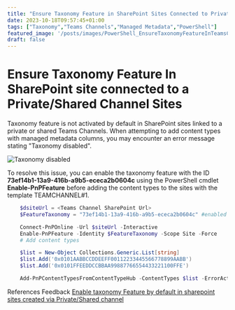 ```yaml
---
title: "Ensure Taxonomy Feature in SharePoint Sites Connected to Private/Shared Teams Channels"
date: 2023-10-18T09:57:45+01:00
tags: ["Taxonomy","Teams Channels","Managed Metadata","PowerShell"]
featured_image: '/posts/images/PowerShell_EnsureTaxonomyFeatureInTeamsChannelSites/TaxonomyDisabled.png'
draft: false
---
```


# Ensure Taxonomy Feature In SharePoint site connected to a Private/Shared Channel Sites

Taxonomy feature is not activated by default in SharePoint sites linked to a private or shared Teams Channels. 
When attempting to add content types with managed metadata columns, you may encounter an error message stating "Taxonomy disabled".

![Taxonomy disabled](../images/PowerShell_EnsureTaxonomyFeatureInTeamsChannelSites/TaxonomyDisabled.png)

To resolve this issue, you can enable the taxonomy feature with the ID **73ef14b1-13a9-416b-a9b5-ececa2b0604c** using the PowerShell cmdlet **Enable-PnPFeature** before adding the content types to the sites with the template TEAMCHANNEL#1.


```powershell
    $dsiteUrl = <Teams Channel SharePoint Url>
    $FeatureTaxonomy = "73ef14b1-13a9-416b-a9b5-ececa2b0604c" #enabled taxonomy

    Connect-PnPOnline -Url $siteUrl -Interactive
    Enable-PnPFeature -Identity $FeatureTaxonomy -Scope Site -Force
    # Add content types

    $list = New-Object Collections.Generic.List[string]
    $list.Add('0x0101AABBCCDDEEFF00112233445566778899AABB')
    $list.Add('0x0101FFEEDDCCBBAA99887766554433221100FFE')

    Add-PnPContentTypesFromContentTypeHub -ContentTypes $list -ErrorAction Continue
```

References
Feedback [Enable taxonomy Feature by default in sharepoint sites created via Private/Shared channel](https://feedbackportal.microsoft.com/feedback/idea/86b3778c-8b6d-ee11-a81c-000d3ae46fcb)
